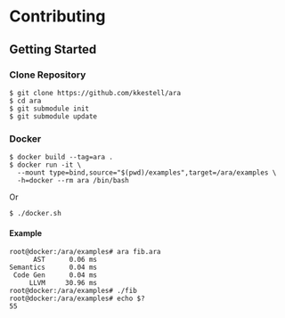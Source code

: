 # Contributing

## Getting Started

### Clone Repository

```
$ git clone https://github.com/kkestell/ara
$ cd ara
$ git submodule init
$ git submodule update
```

### Docker

```
$ docker build --tag=ara .
$ docker run -it \
  --mount type=bind,source="$(pwd)/examples",target=/ara/examples \
  -h=docker --rm ara /bin/bash
```

Or

```
$ ./docker.sh
```

#### Example

```
root@docker:/ara/examples# ara fib.ara
      AST      0.06 ms
Semantics      0.04 ms
 Code Gen      0.04 ms
     LLVM     30.96 ms
root@docker:/ara/examples# ./fib 
root@docker:/ara/examples# echo $?
55
```